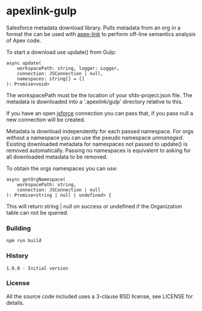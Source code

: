 # apexlink-gulp

Salesforce metadata download library. Pulls metadata from an org in a format the can be used with [apex-link](https://github.com/nawforce/apex-link) to perform off-line semantics analysis of Apex code.

To start a download use update() from Gulp:

    async update(
        workspacePath: string, logger: Logger,
        connection: JSConnection | null,
        namespaces: string[] = []
    ): Promise<void>
  
The workspacePath must be the location of your sfdx-project.json file. The metadata is downloaded into a '.apexlink/gulp' directory relative to this.

If you have an open [jsforce](https://github.com/jsforce/jsforce) connection you can pass that, if you pass null a new connection will be created.

Metadata is download independently for each passed namespace. For orgs without a namespace you can use the pseudo namespace *unmanaged*. Existing downloaded metadata for namespaces not passed to update() is removed automatically. Passing no namespaces is equivalent to asking for all downloaded metadata to be removed.

To obtain the orgs namespaces you can use: 
    
    async getOrgNamespace(
        workspacePath: string,
        connection: JSConnection | null
    ): Promise<string | null | undefined> {

This will return string | null on success or undefined if the Organization table can not be queried.

### Building
    npm run build

### History
    1.0.0 - Initial version

### License

All the source code included uses a 3-clause BSD license, see LICENSE for details. 

